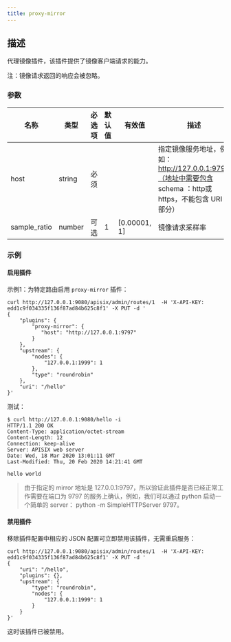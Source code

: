 ```yaml
---
title: proxy-mirror
---
```


<!--
#
# Licensed to the Apache Software Foundation (ASF) under one or more
# contributor license agreements.  See the NOTICE file distributed with
# this work for additional information regarding copyright ownership.
# The ASF licenses this file to You under the Apache License, Version 2.0
# (the "License"); you may not use this file except in compliance with
# the License.  You may obtain a copy of the License at
#
#     http://www.apache.org/licenses/LICENSE-2.0
#
# Unless required by applicable law or agreed to in writing, software
# distributed under the License is distributed on an "AS IS" BASIS,
# WITHOUT WARRANTIES OR CONDITIONS OF ANY KIND, either express or implied.
# See the License for the specific language governing permissions and
# limitations under the License.
#
-->

## 描述

代理镜像插件，该插件提供了镜像客户端请求的能力。

注：镜像请求返回的响应会被忽略。

### 参数

| 名称 | 类型   | 必选项 | 默认值 | 有效值 | 描述                                                                                                    |
| ---- | ------ | ------ | ------ | ------ | ------------------------------------------------------------------------------------------------------- |
| host | string | 必须   |        |        | 指定镜像服务地址，例如：http://127.0.0.1:9797（地址中需要包含 schema ：http或https，不能包含 URI 部分） |
| sample_ratio | number | 可选    | 1       |  [0.00001, 1]     | 镜像请求采样率 |

### 示例

#### 启用插件

示例1：为特定路由启用 `proxy-mirror` 插件：

```shell
curl http://127.0.0.1:9080/apisix/admin/routes/1  -H 'X-API-KEY: edd1c9f034335f136f87ad84b625c8f1' -X PUT -d '
{
    "plugins": {
        "proxy-mirror": {
           "host": "http://127.0.0.1:9797"
        }
    },
    "upstream": {
        "nodes": {
            "127.0.0.1:1999": 1
        },
        "type": "roundrobin"
    },
    "uri": "/hello"
}'
```

测试：

```shell
$ curl http://127.0.0.1:9080/hello -i
HTTP/1.1 200 OK
Content-Type: application/octet-stream
Content-Length: 12
Connection: keep-alive
Server: APISIX web server
Date: Wed, 18 Mar 2020 13:01:11 GMT
Last-Modified: Thu, 20 Feb 2020 14:21:41 GMT

hello world
```

> 由于指定的 mirror 地址是 127.0.0.1:9797，所以验证此插件是否已经正常工作需要在端口为 9797 的服务上确认，例如，我们可以通过 python 启动一个简单的 server： python -m SimpleHTTPServer 9797。

#### 禁用插件

移除插件配置中相应的 JSON 配置可立即禁用该插件，无需重启服务：

```shell
curl http://127.0.0.1:9080/apisix/admin/routes/1  -H 'X-API-KEY: edd1c9f034335f136f87ad84b625c8f1' -X PUT -d '
{
    "uri": "/hello",
    "plugins": {},
    "upstream": {
        "type": "roundrobin",
        "nodes": {
            "127.0.0.1:1999": 1
        }
    }
}'
```

这时该插件已被禁用。
